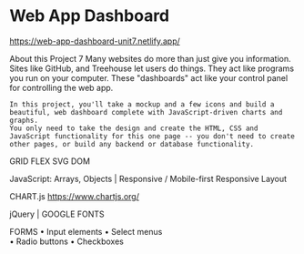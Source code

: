 # Web App Dashboard
https://web-app-dashboard-unit7.netlify.app/

About this Project 7
    Many websites do more than just give you information. Sites like GitHub, and Treehouse let users do things. They act like programs you run on your computer. 
    These "dashboards" act like your control panel for controlling the web app.

    In this project, you'll take a mockup and a few icons and build a beautiful, web dashboard complete with JavaScript-driven charts and graphs. 
    You only need to take the design and create the HTML, CSS and JavaScript functionality for this one page -- you don't need to create other pages, or build any backend or database functionality.

GRID    FLEX    SVG     DOM

JavaScript: Arrays, Objects  |   Responsive / Mobile-first Responsive Layout 

CHART.js https://www.chartjs.org/

jQuery    |      GOOGLE FONTS

FORMS
•	Input elements
•	Select menus	
•	Radio buttons
•	Checkboxes

